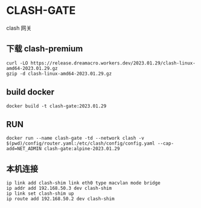 # CLASH-GATE

clash 网关

## 下载 clash-premium
```
curl -LO https://release.dreamacro.workers.dev/2023.01.29/clash-linux-amd64-2023.01.29.gz
gzip -d clash-linux-amd64-2023.01.29.gz
```

## build docker
```
docker build -t clash-gate:2023.01.29
```

## RUN
```
docker run --name clash-gate -td --network clash -v $(pwd)/config/router.yaml:/etc/clash/config/config.yaml --cap-add=NET_ADMIN clash-gate:alpine-2023.01.29
```

## 本机连接
```
ip link add clash-shim link eth0 type macvlan mode bridge
ip addr add 192.168.50.3 dev clash-shim
ip link set clash-shim up
ip route add 192.168.50.2 dev clash-shim
```